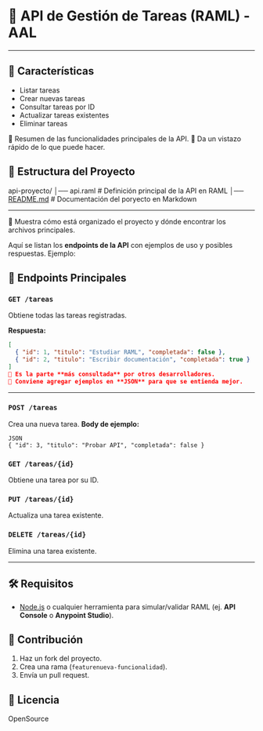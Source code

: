 # 📌 API de Gestión de Tareas (RAML) - AAL

---

## 🚀 Características

- Listar tareas
- Crear nuevas tareas
- Consultar tareas por ID
- Actualizar tareas existentes
- Eliminar tareas

🔹 Resumen de las funcionalidades principales de la API.
🔹 Da un vistazo rápido de lo que puede hacer.

## 📖 Estructura del Proyecto

api-proyecto/
│── api.raml # Definición principal de la API en RAML
│── [README.md](https://dealsbe.com/) # Documentación del poryecto en Markdown

---

🔹 Muestra cómo está organizado el proyecto y dónde encontrar los archivos principales.

Aquí se listan los **endpoints de la API** con ejemplos de uso y posibles respuestas.
Ejemplo:

## 🔗 Endpoints Principales

### `GET /tareas`

Obtiene todas las tareas registradas.

**Respuesta:**

```json
[
  { "id": 1, "titulo": "Estudiar RAML", "completada": false },
  { "id": 2, "titulo": "Escribir documentación", "completada": true }
]
🔹 Es la parte **más consultada** por otros desarrolladores.
🔹 Conviene agregar ejemplos en **JSON** para que se entienda mejor.

```

---

### `POST /tareas`

Crea una nueva tarea.
**Body de ejemplo:**

```
JSON
{ "id": 3, "titulo": "Probar API", "completada": false }
```

### `GET /tareas/{id}`

Obtiene una tarea por su ID.

### `PUT /tareas/{id}`

Actualiza una tarea existente.

### `DELETE /tareas/{id}`

Elimina una tarea existente.

---

## 🛠️ Requisitos

- [Node.js](https://nodejs.org/) o cualquier herramienta para simular/validar RAML (ej. **API Console** o **Anypoint Studio**).

## 🤝 Contribución

1. Haz un fork del proyecto.
2. Crea una rama (`featurenueva-funcionalidad`).
3. Envía un pull request.

## 📄 Licencia

OpenSource
